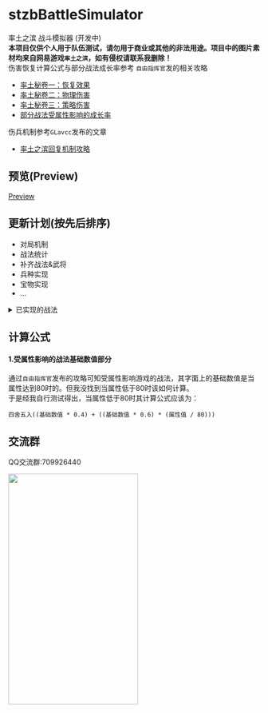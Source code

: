 # stzbBattleSimulator
率土之滨 战斗模拟器 (开发中)  
**本项目仅供个人用于队伍测试，请勿用于商业或其他的非法用途。项目中的图片素材均来自网易游戏`率土之滨`，如有侵权请联系我删除！**  
伤害恢复计算公式与部分战法成长率参考 `自由指挥官`发的相关攻略   
* [率土秘卷一：恢复效果](https://ds.163.com/feed/61d6fcb5849ee2000141813e)
* [率土秘卷二：物理伤害](https://ds.163.com/feed/61d80f25c5a3250001371489)
* [率土秘卷三：策略伤害](https://ds.163.com/feed/61d960a5c5a3250001385b66)
* [部分战法受属性影响的成长率](https://ds.163.com/feed/60ba5ac4517f0f055ad52ce0)

伤兵机制参考`GLavcc`发布的文章
* [率土之滨回复机制攻略](https://zhuanlan.zhihu.com/p/60175085)

## 预览(Preview)
[Preview](https://stzb-battle-simulator.vercel.app/?_blank)

## 更新计划(按先后排序)
- 对局机制
- 战法统计
- 补齐战法&武将
- 兵种实现
- 宝物实现
- ...

<details>
<summary>已实现的战法</summary>

  
* [A] 先驱突击
* [A] 温酒斩将
* [S] 血践黄砂
* [A] 方阵突击
* [A] 钝兵挫锐
* [S] 皇裔流离
* [S] 其疾如风
* [S] 奋疾先登
* [S] 奇兵拒北
* [S] 忠克猛烈
* [A] 愈战愈勇
* [S] 浑水摸鱼
* [S] 金匮要略
* [S] 大赏三军
* [S] 神兵天降
* [S] 避其锋芒
* [S] 无心恋战
* [S] 白衣渡江
* [S] 反计之策
* [A] 威震河朔
* [B] 百战精兵
* [A] 持刀从武
* [S] 一骑当千
* [S] 三军之众
* [S] 火势风威
* [S] 衔命建功
* [B] 胜兵求战
* [A] 深谋远虑

</details>

## 计算公式
#### 1.受属性影响的战法基础数值部分
通过`自由指挥官`发布的攻略可知受属性影响游戏的战法，其字面上的基础数值是当属性达到80时的。但我没找到当属性低于80时该如何计算。  
于是经我自行测试得出，当属性低于80时其计算公式应该为：  
```
四舍五入((基础数值 * 0.4) + ((基础数值 * 0.6) * (属性值 / 80)))
```
## 交流群
QQ交流群:709926440 

<img src="https://stzb-battle-simulator.vercel.app/group.jpg" width="260" height="462">